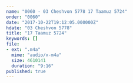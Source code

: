 ```yaml
---
name: "0060 - 03 Cheshvon 5778 17 Taamuz 5724"
order: "0060"
date: "2017-10-22T19:12:05.000000Z"
hdate: "03 Cheshvon 5778"
title: "17 Taamuz 5724"
keywords: []
file:
- ext: ".m4a"
  mime: "audio/x-m4a"
  size: 4610141
  duration: "9:16"
published: true
---
```


